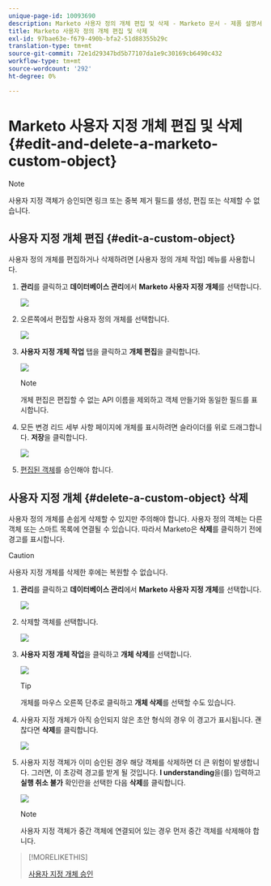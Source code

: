 ```yaml
---
unique-page-id: 10093690
description: Marketo 사용자 정의 개체 편집 및 삭제 - Marketo 문서 - 제품 설명서
title: Marketo 사용자 정의 개체 편집 및 삭제
exl-id: 97bae63e-f679-490b-bfa2-51d88355b29c
translation-type: tm+mt
source-git-commit: 72e1d29347bd5b77107da1e9c30169cb6490c432
workflow-type: tm+mt
source-wordcount: '292'
ht-degree: 0%

---
```


# Marketo 사용자 지정 개체 편집 및 삭제 {#edit-and-delete-a-marketo-custom-object}

>[!NOTE]
>
>사용자 지정 객체가 승인되면 링크 또는 중복 제거 필드를 생성, 편집 또는 삭제할 수 없습니다.

## 사용자 지정 개체 편집 {#edit-a-custom-object}

사용자 정의 개체를 편집하거나 삭제하려면 [사용자 정의 개체 작업] 메뉴를 사용합니다.

1. **관리**&#x200B;를 클릭하고 **데이터베이스 관리**&#x200B;에서 **Marketo 사용자 지정 개체**&#x200B;를 선택합니다.

   ![](assets/image2016-1-18-13-3a31-3a51.png)

1. 오른쪽에서 편집할 사용자 정의 개체를 선택합니다.

   ![](assets/image2016-1-18-13-3a33-3a11.png)

1. **사용자 지정 개체 작업** 탭을 클릭하고 **개체 편집**&#x200B;을 클릭합니다.

   ![](assets/image2015-9-23-11-3a37-3a44.png)

   >[!NOTE]
   >
   >개체 편집은 편집할 수 없는 API 이름을 제외하고 객체 만들기와 동일한 필드를 표시합니다.

1. 모든 변경 리드 세부 사항 페이지에 개체를 표시하려면 슬라이더를 위로 드래그합니다. **저장**&#x200B;을 클릭합니다.

   ![](assets/image2015-9-15-16-3a48-3a39.png)

1. [편집된 객체](/help/marketo/product-docs/administration/marketo-custom-objects/approve-a-custom-object.md)를 승인해야 합니다.

## 사용자 지정 개체 {#delete-a-custom-object} 삭제

사용자 정의 개체를 손쉽게 삭제할 수 있지만 주의해야 합니다. 사용자 정의 객체는 다른 객체 또는 스마트 목록에 연결될 수 있습니다. 따라서 Marketo은 **삭제**&#x200B;를 클릭하기 전에 경고를 표시합니다.

>[!CAUTION]
>
>사용자 지정 개체를 삭제한 후에는 복원할 수 없습니다.

1. **관리**&#x200B;를 클릭하고 **데이터베이스 관리**&#x200B;에서 **Marketo 사용자 지정 개체**&#x200B;를 선택합니다.

   ![](assets/image2016-1-18-13-3a36-3a0.png)

1. 삭제할 객체를 선택합니다.

   ![](assets/image2015-9-23-16-3a29-3a5.png)

1. **사용자 지정 개체 작업**&#x200B;을 클릭하고 **개체 삭제**&#x200B;를 선택합니다.

   ![](assets/image2015-9-23-11-3a39-3a5.png)

   >[!TIP]
   >
   >개체를 마우스 오른쪽 단추로 클릭하고 **개체 삭제**&#x200B;를 선택할 수도 있습니다.

1. 사용자 지정 개체가 아직 승인되지 않은 초안 형식의 경우 이 경고가 표시됩니다. 괜찮다면 **삭제**&#x200B;를 클릭합니다.

   ![](assets/image2015-9-23-16-3a31-3a2.png)

1. 사용자 지정 객체가 이미 승인된 경우 해당 객체를 삭제하면 더 큰 위험이 발생합니다. 그러면, 이 초강력 경고를 받게 될 것입니다. **I understanding**&#x200B;을(를) 입력하고 **실행 취소 불가** 확인란을 선택한 다음 **삭제**&#x200B;를 클릭합니다.

   ![](assets/image2016-1-15-9-3a49-3a38.png)

   >[!NOTE]
   >
   >사용자 지정 객체가 중간 객체에 연결되어 있는 경우 먼저 중간 객체를 삭제해야 합니다.

>[!MORELIKETHIS]
>
>[사용자 지정 개체 승인](/help/marketo/product-docs/administration/marketo-custom-objects/approve-a-custom-object.md)
